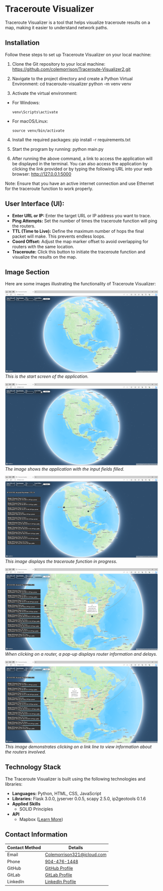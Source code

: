 # Traceroute Visualizer

Traceroute Visualizer is a tool that helps visualize traceroute results on a map, making it easier to understand network paths.

## Installation

Follow these steps to set up Traceroute Visualizer on your local machine:

1. Clone the Git repository to your local machine: https://github.com/colemorrison/Traceroute-Visualizer2.git

2. Navigate to the project directory and create a Python Virtual Environment:
   cd traceroute-visualizer
   python -m venv venv

3. Activate the virtual environment:

- For Windows:
  ```
  venv\Scripts\activate
  ```
- For macOS/Linux:
  ```
  source venv/bin/activate
  ```

4. Install the required packages: pip install -r requirements.txt

5. Start the program by running: python main.py

6. After running the above command, a link to access the application will be displayed in the terminal. You can also access the application by clicking the link provided or by typing the following URL into your web browser: http://127.0.0.1:5000

Note: Ensure that you have an active internet connection and use Ethernet for the traceroute function to work properly.

## User Interface (UI):

- **Enter URL or IP:** Enter the target URL or IP address you want to trace.
- **Ping Attempts:** Set the number of times the traceroute function will ping the routers.
- **TTL (Time to Live):** Define the maximum number of hops the final packet will make. This prevents endless loops.
- **Coord Offset:** Adjust the map marker offset to avoid overlapping for routers with the same location.
- **Traceroute:** Click this button to initiate the traceroute function and visualize the results on the map.

## Image Section

Here are some images illustrating the functionality of Traceroute Visualizer:

![Start Screen](readme-images/traceroute_visuliser_1.png)
_This is the start screen of the application._

![Input Fields](readme-images/traceroute_visuliser_2.png)
_The image shows the application with the input fields filled._

![Traceroute Function](readme-images/traceroute_visuliser_3.png)
_This image displays the traceroute function in progress._

![Router Information](readme-images/traceroute_visuliser_4.png)
_When clicking on a router, a pop-up displays router information and delays._

![Link Line Details](readme-images/traceroute_visuliser_5.png)
_This image demonstrates clicking on a link line to view information about the routers involved._

## Technology Stack

The Traceroute Visualizer is built using the following technologies and libraries:

- **Languages:** Python, HTML, CSS, JavaScript
- **Libraries:** Flask 3.0.0, jyserver 0.0.5, scapy 2.5.0, ip2geotools 0.1.6
- **Applied Skills**
  - SOLID Principles
- **API**
  - Mapbox ([Learn More](https://docs.mapbox.com/api/overview/))

## Contact Information

| Contact Method | Details                                                                  |
| -------------- | ------------------------------------------------------------------------ |
| Email          | [Colemorrison321@icloud.com](mailto:Colemorrison321@icloud.com)          |
| Phone          | [904-476-1448](tel:904-476-1448)                                         |
| GitHub         | [GitHub Profile](https://github.com/colemorrison)                        |
| GitLab         | [GitLab Profile](https://gitlab.com/colemorrison)                        |
| LinkedIn       | [LinkedIn Profile](https://www.linkedin.com/in/cole-morrison-b7645a27a/) |
